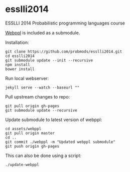 esslli2014
==========

ESSLLI 2014 Probabilistic programming languages course

[Webppl](https://github.com/probmods/webppl) is included as a submodule.

Installation:

    git clone https://github.com/probmods/esslli2014.git
    cd esslli2014
    git submodule update --init --recursive
    npm install
    bower install

Run local webserver:

    jekyll serve --watch --baseurl ""

Pull upstream changes to repo:

    git pull origin gh-pages
    git submodule update --recursive

Update submodule to latest version of webppl:

    cd assets/webppl
    git pull origin master
    cd ..
    git commit ./webppl -m "Updated webppl submodule"
    git push origin gh-pages

This can also be done using a script:

    ./update-webppl
